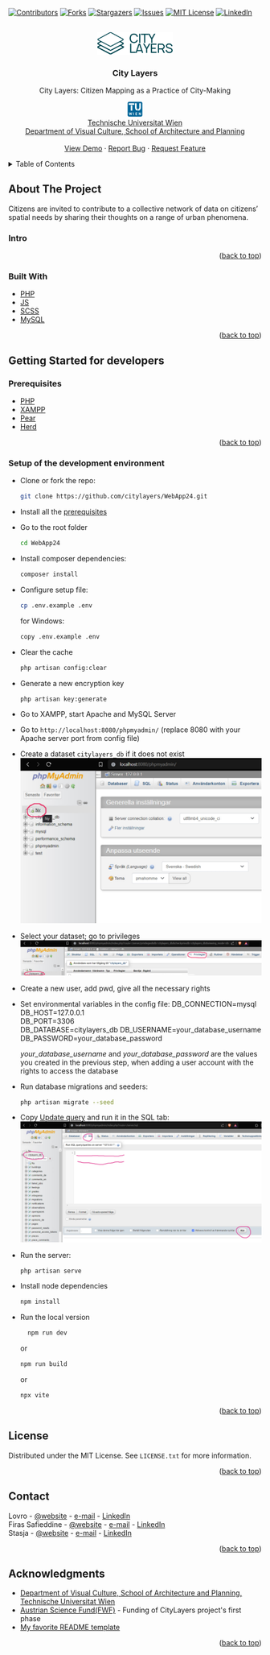 <!-- Improved compatibility of back to top link: See: https://github.com/WebApp24/WebApp24/pull/73 -->
<a name="readme-top"></a>

[![Contributors][contributors-shield]][contributors-url]
[![Forks][forks-shield]][forks-url]
[![Stargazers][stars-shield]][stars-url]
[![Issues][issues-shield]][issues-url]
[![MIT License][license-shield]][license-url]
[![LinkedIn][linkedin-shield]][linkedin-url]



<!-- PROJECT LOGO -->
<br />
<div align="center">
  <a href="https://github.com/WebApp24/WebApp24">
    <img src="resources/icons/logo.svg" alt="Logo" width="150" color="white">
    
  </a>

  <h3 align="center"  > City Layers </h3>

  <p align="center">
    City Layers: Citizen Mapping as a Practice of City-Making 
    <br/>
    <div>
    <a href="https://www.tuwien.at/">
    <svg role="img" aria-label="TU Wien - homepage" version="1.1"     id="tuw-logo" xmlns="http://www.w3.org/2000/svg" x="0px" y="0px" viewBox="0 0 97 97" width="30px"><path style="fill: rgb(0, 102, 153); --darkreader-inline-fill: #c4c4c4;" d="M86.5,1c5.2,0,9.5,4.3,9.5,9.5l0,76c0,5.3-4.3,9.5-9.5,9.5h-76C5.3,96,1,91.7,1,86.5l0-76C1,5.3,5.3,1,10.5,1
    H86.5z" data-darkreader-inline-fill=""></path><path style="fill: rgb(255, 255, 255); --darkreader-inline-fill: #f7f7f7;" d="M21.1,23.6h10.1v33.7H21.1V23.6z M8.3,10.5h35.5v10.1H8.3V10.5z M29.7,69.6h-3.4l-2.6,10.5l-3.1-10.5h-2.4
    l-3.1,10.5l-2.6-10.5H9.2l4.5,16.7h2.7l3.1-10.1l3.1,10.1h2.7L29.7,69.6z M86.3,86.3V69.6h-3.3v10.2l-6.6-10.2h-2.9v16.7h3.3V76
    l6.6,10.3H86.3z M63,86.3v-2.9h-7.7v-4.1h6.6v-2.9h-6.6v-3.9H63v-2.9h-11v16.7H63z M40.8,69.6h-3.3v16.7h3.3V69.6z M65.9,57.6
    l-0.5,0c-9.5-1-16.9-9-16.9-18.8V10.5h10.3l0,28c0,4.1,2.8,7.8,6.7,8.7c0.2,0,0.3,0.1,0.5,0.1L65.9,57.6z M68.9,47.3
    c0.2,0,0.3,0,0.4-0.1c3.8-1,6.7-4.6,6.7-8.7l-0.1-28h10.3v28.1c0,9.8-7.4,17.9-16.9,18.9l-0.4,0L68.9,47.3z" data-darkreader-inline-fill=""></path></svg>
    </a>
    </div>
    <a href="https://www.tuwien.at/">
      Technische Universitat Wien
    </a>
    <br/>
    <a href="https://ar.tuwien.ac.at/en/faculty/Institutes/Institute-of-Art-and-Design/Visual-Culture">
    Department of Visual Culture, School of Architecture and Planning
    </a>
    <br />
    <br />
    <a href="https://citylayer.urbanitarian.com/">View Demo</a>
    ·
    <a href="https://github.com/WebApp24/WebApp24/issues">Report Bug</a>
    ·
    <a href="https://github.com/WebApp24/WebApp24/issues">Request Feature</a>
  </p>
</div>



<!-- TABLE OF CONTENTS -->
<details>
  <summary>Table of Contents</summary>
  <ol>
    <li>
      <a href="#about-the-project">About The Project</a>
      <ul>
      <li><a href="#intro">Intro</a></li>
        <li><a href="#built-with">Built With</a></li>
      </ul>
    </li>
    <li>
      <a href="#getting-started">Getting Started</a>
      <ul>
        <li><a href="#prerequisites">Prerequisites</a></li>
        <li><a href="#usage">Usage</a></li>
      </ul>
    </li>
    <li><a href="#license">License</a></li>
    <li><a href="#contact">Contact</a></li>
    <li><a href="#acknowledgments">Acknowledgments</a></li>
  </ol>
</details>



<!-- ABOUT THE PROJECT -->
## About The Project


Citizens are invited to contribute to a collective network of data on citizens’ spatial needs by
sharing their thoughts on a range of urban phenomena.
                    

### Intro



<p align="right">(<a href="#readme-top">back to top</a>)</p>



### Built With


* [PHP](https://www.php.net/)
* [JS](https://www.javascript.com/)
* [SCSS](https://sass-lang.com/)
* [MySQL](https://www.mysql.com/)

<p align="right">(<a href="#readme-top">back to top</a>)</p>



<!-- GETTING STARTED -->
## Getting Started for developers



### Prerequisites

* [PHP](https://www.php.net/)
* [XAMPP](https://www.apachefriends.org/)
* [Pear](https://pear.php.net/manual/en/installation.php)
* [Herd](https://herd.laravel.com/)

<p align="right">(<a href="#readme-top">back to top</a>)</p>
<!-- USAGE EXAMPLES -->

### Setup of the development environment

* Clone or fork the repo:
    ```sh
    git clone https://github.com/citylayers/WebApp24.git
    ```
* Install all the [prerequisites](#prerequisites)
* Go to the root folder 
    ```sh
    cd WebApp24
    ```
* Install composer dependencies:
  ```sh
  composer install
  ```
* Configure setup file:
  ```sh
  cp .env.example .env
  ```
  for Windows:
  ```sh
  copy .env.example .env
  ```
* Clear the cache 

    ```sh
    php artisan config:clear
    ```
* Generate a new encryption key

    ```sh
    php artisan key:generate
    ```

* Go to XAMPP, start Apache and MySQL Server
* Go to ```http://localhost:8080/phpmyadmin/``` (replace 8080 with your Apache server port from config file)

* Create a dataset ``citylayers_db`` if it does not exist
  ![create dataset](./assets/create_db_php.jpg)

* Select your dataset; go to privileges
  ![db privileges](./assets/db_privileges.jpg)

* Create a new user, add pwd, give all the necessary rights

* Set environmental variables in the config file:
  DB_CONNECTION=mysql\
  DB_HOST=127.0.0.1 \
  DB_PORT=3306 \
  DB_DATABASE=citylayers_db DB_USERNAME=your_database_username DB_PASSWORD=your_database_password

  *your_database_username* and *your_database_password* are the values you created in the previous step, when 
  adding a user account with the rights to access the database

* Run database migrations and seeders:
  ```sh
  php artisan migrate --seed
  ```

* Copy [Update query](update.sql) and run it in the SQL tab:
  ![Running SQL query](./assets/update_sql.jpg)

* Run the server:
  ```sh
  php artisan serve
  ```
* Install node dependencies
  ```sh
  npm install
  ```
* Run the local version
  ```sh
    npm run dev
    ```
    or
    ```sh
    npm run build
    ```
    or
    ```sh
    npx vite
    ```


<p align="right">(<a href="#readme-top">back to top</a>)</p>

<!-- LICENSE -->
## License

Distributed under the MIT License. See `LICENSE.txt` for more information.

<p align="right">(<a href="#readme-top">back to top</a>)</p>



## Contact

Lovro - [@website](https://citylayer.urbanitarian.com/) - [e-mail](mailto:lovro.koncar-gamulin@tuwien.ac.at) - [LinkedIn][linkedin-url]\
Firas Safieddine - [@website](https://www.firassafieddine.com/) - [e-mail](mailto:firas.safieddine@iaac.net) - [LinkedIn][linkedin-url]\
Stasja - [@website](https://stasyafedorova.wixsite.com/designautomation) - [e-mail](mailto:0.0stasya@gmail.com) - [LinkedIn][linkedin-url]

<p align="right">(<a href="#readme-top">back to top</a>)</p>



<!-- ACKNOWLEDGMENTS -->
## Acknowledgments

* [Department of Visual Culture, School of Architecture and Planning, Technische Universitat Wien](https://visualculture.tuwein.ac.at)
* [Austrian Science Fund(FWF)](https://www.fwf.ac.at/) - Funding of CityLayers project's first phase
* [My favorite README template](https://github.com/othneildrew/Best-README-Template)

<p align="right">(<a href="#readme-top">back to top</a>)</p>



<!-- MARKDOWN LINKS & IMAGES -->
<!-- https://www.markdownguide.org/basic-syntax/#reference-style-links -->
[contributors-shield]: https://img.shields.io/github/contributors/WebApp24/WebApp24.svg?style=for-the-badge
[contributors-url]: https://github.com/WebApp24/WebApp24/graphs/contributors
[forks-shield]: https://img.shields.io/github/forks/WebApp24/WebApp24.svg?style=for-the-badge
[forks-url]: https://github.com/WebApp24/WebApp24/network/members
[stars-shield]: https://img.shields.io/github/stars/WebApp24/WebApp24.svg?style=for-the-badge
[stars-url]: https://github.com/WebApp24/WebApp24/stargazers
[issues-shield]: https://img.shields.io/github/issues/WebApp24/WebApp24.svg?style=for-the-badge
[issues-url]: https://github.com/WebApp24/WebApp24/issues
[license-shield]: https://img.shields.io/github/license/WebApp24/WebApp24.svg?style=for-the-badge
[license-url]: https://github.com/WebApp24/WebApp24/blob/master/LICENSE.txt
[linkedin-shield]: https://img.shields.io/badge/-LinkedIn-black.svg?style=for-the-badge&logo=linkedin&colorB=555
[linkedin-url]: https://linkedin.com/in/stanislava-fedorova
[product-screenshot]: assets/screenshot.png



